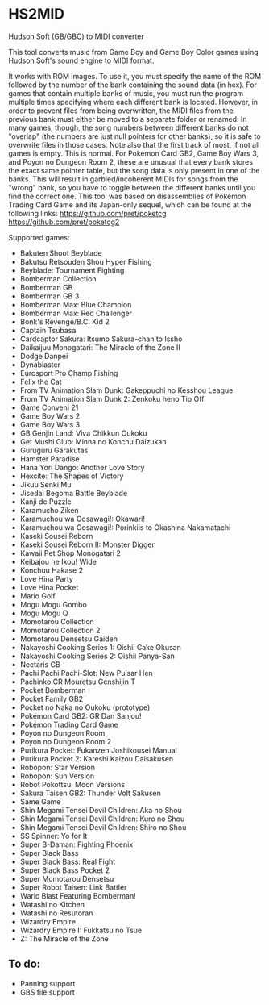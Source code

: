 # HS2MID
Hudson Soft (GB/GBC) to MIDI converter

This tool converts music from Game Boy and Game Boy Color games using Hudson Soft's sound engine to MIDI format.

It works with ROM images. To use it, you must specify the name of the ROM followed by the number of the bank containing the sound data (in hex).
For games that contain multiple banks of music, you must run the program multiple times specifying where each different bank is located. However, in order to prevent files from being overwritten, the MIDI files from the previous bank must either be moved to a separate folder or renamed. In many games, though, the song numbers between different banks do not "overlap" (the numbers are just null pointers for other banks), so it is safe to overwrite files in those cases. Note also that the first track of most, if not all games is empty. This is normal.
For Pokémon Card GB2, Game Boy Wars 3, and Poyon no Dungeon Room 2, these are unusual that every bank stores the exact same pointer table, but the song data is only present in one of the banks. This will result in garbled/incoherent MIDIs for songs from the "wrong" bank, so you have to toggle between the different banks until you find the correct one.
This tool was based on disassemblies of Pokémon Trading Card Game and its Japan-only sequel, which can be found at the following links:
https://github.com/pret/poketcg
https://github.com/pret/poketcg2

Supported games:
  * Bakuten Shoot Beyblade
  * Bakutsu Retsouden Shou Hyper Fishing
  * Beyblade: Tournament Fighting
  * Bomberman Collection
  * Bomberman GB
  * Bomberman GB 3
  * Bomberman Max: Blue Champion
  * Bomberman Max: Red Challenger
  * Bonk's Revenge/B.C. Kid 2
  * Captain Tsubasa
  * Cardcaptor Sakura: Itsumo Sakura-chan to Issho
  * Daikaijuu Monogatari: The Miracle of the Zone II
  * Dodge Danpei
  * Dynablaster
  * Eurosport Pro Champ Fishing
  * Felix the Cat
  * From TV Animation Slam Dunk: Gakeppuchi no Kesshou League
  * From TV Animation Slam Dunk 2: Zenkoku heno Tip Off
  * Game Conveni 21
  * Game Boy Wars 2
  * Game Boy Wars 3
  * GB Genjin Land: Viva Chikkun Oukoku
  * Get Mushi Club: Minna no Konchu Daizukan
  * Guruguru Garakutas
  * Hamster Paradise
  * Hana Yori Dango: Another Love Story
  * Hexcite: The Shapes of Victory
  * Jikuu Senki Mu
  * Jisedai Begoma Battle Beyblade
  * Kanji de Puzzle
  * Karamucho Ziken
  * Karamuchou wa Oosawagi!: Okawari!
  * Karamuchou wa Oosawagi!: Porinkiis to Okashina Nakamatachi
  * Kaseki Sousei Reborn
  * Kaseki Sousei Reborn II: Monster Digger
  * Kawaii Pet Shop Monogatari 2
  * Keibajou he Ikou! Wide
  * Konchuu Hakase 2
  * Love Hina Party
  * Love Hina Pocket
  * Mario Golf
  * Mogu Mogu Gombo
  * Mogu Mogu Q
  * Momotarou Collection
  * Momotarou Collection 2
  * Momotarou Densetsu Gaiden
  * Nakayoshi Cooking Series 1: Oishii Cake Okusan
  * Nakayoshi Cooking Series 2: Oishii Panya-San
  * Nectaris GB
  * Pachi Pachi Pachi-Slot: New Pulsar Hen
  * Pachinko CR Mouretsu Genshijin T
  * Pocket Bomberman
  * Pocket Family GB2
  * Pocket no Naka no Oukoku (prototype)
  * Pokémon Card GB2: GR Dan Sanjou!
  * Pokémon Trading Card Game
  * Poyon no Dungeon Room
  * Poyon no Dungeon Room 2
  * Purikura Pocket: Fukanzen Joshikousei Manual
  * Purikura Pocket 2: Kareshi Kaizou Daisakusen
  * Robopon: Star Version
  * Robopon: Sun Version
  * Robot Pokottsu: Moon Versions
  * Sakura Taisen GB2: Thunder Volt Sakusen
  * Same Game
  * Shin Megami Tensei Devil Children: Aka no Shou
  * Shin Megami Tensei Devil Children: Kuro no Shou
  * Shin Megami Tensei Devil Children: Shiro no Shou
  * SS Spinner: Yo for It
  * Super B-Daman: Fighting Phoenix
  * Super Black Bass
  * Super Black Bass: Real Fight
  * Super Black Bass Pocket 2
  * Super Momotarou Densetsu
  * Super Robot Taisen: Link Battler
  * Wario Blast Featuring Bomberman!
  * Watashi no Kitchen
  * Watashi no Resutoran
  * Wizardry Empire
  * Wizardry Empire I: Fukkatsu no Tsue
  * Z: The Miracle of the Zone

## To do:
  * Panning support
  * GBS file support
